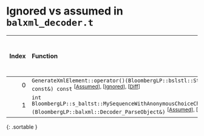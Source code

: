 # Ignored vs assumed in `balxml_decoder.t`

<script src="../sorttable.js"></script>

|   Index | Function                                                                                                                                                                                                                                                            |   Difference in number of lines |   Function size difference in bytes |   Number of lines in assumed build | Number of bytes in assumed build   |   Number of lines in ignored build | Number of bytes in ignored build   |
|--------:|:--------------------------------------------------------------------------------------------------------------------------------------------------------------------------------------------------------------------------------------------------------------------|--------------------------------:|------------------------------------:|-----------------------------------:|:-----------------------------------|-----------------------------------:|:-----------------------------------|
|       0 | `GenerateXmlElement::operator()(BloombergLP::bslstl::StringRefImp<char> const&, BloombergLP::bslstl::StringRefImp<char> const&) const` <sup>\[[Assumed](0.assume.s.txt)\], \[[Ignored](0.none.s.txt)\], \[[Diff](0.diff.html)\]                                     |                               8 |                                  16 |                                320 | 4,457,920                          |                                304 | 4,460,032                          |
|       1 | `int BloombergLP::s_baltst::MySequenceWithAnonymousChoiceChoice::manipulateSelection<BloombergLP::balxml::Decoder_ParseObject>(BloombergLP::balxml::Decoder_ParseObject&)` <sup>\[[Assumed](1.assume.s.txt)\], \[[Ignored](1.none.s.txt)\], \[[Diff](1.diff.html)\] |                               1 |                                   0 |                                176 | 5,216,896                          |                                176 | 5,219,152                          |
{: .sortable }
